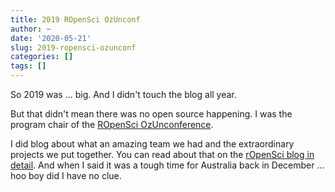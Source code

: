 ```yaml
---
title: 2019 ROpenSci OzUnconf
author: ~
date: '2020-05-21'
slug: 2019-ropensci-ozunconf
categories: []
tags: []
---
```


So 2019 was ... big. And I didn't touch the blog all year.

But that didn't mean there was no open source happening. I was the program chair of the [ROpenSci OzUnconference](https://ozunconf19.ropensci.org).

I did blog about what an amazing team we had and the extraordinary projects we put together. You can read about that on the [rOpenSci blog in detail](https://ropensci.org/blog/2020/02/05/ozunconf19/). And when I said it was a tough time for Australia back in December ... hoo boy did I have no clue.

